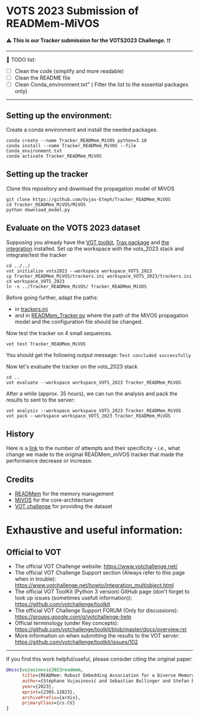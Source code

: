 # VOTS 2023 Submission of READMem-MiVOS

⚠️ **This is our Tracker submission for the VOTS2023 Challenge.** ❗❗


---
🚧 TODO list:
 - [ ] Clean the code (simplify and more readable)
 - [ ] Clean the README file
 - [ ] Clean Conda_environment.txt" ( Filter the list to the essential packages only)

---



## Setting up the environment:
Create a conda environment and install the needed packages.

```console
conda create --name Tracker_READMem_MiVOS python=3.10
conda install --name Tracker_READMem_MiVOS --file Conda_environment.txt
conda activate Tracker_READMem_MiVOS
```

## Setting up the tracker
Clone this repository and download the propagation model of MiVOS
```console
git clone https://github.com/Vujas-Eteph/Tracker_READMem_MiVOS
cd Tracker_READMem_MiVOS/MiVOS
python download_model.py
```

## Evaluate on the VOTS 2023 dataset
Supposing you already have the [VOT toolkit](https://votchallenge.net/howto/overview.html), [Trax package](https://github.com/votchallenge/trax) and [the integration](https://github.com/votchallenge/integration) installed.
Set up the workspace with the vots_2023 stack and integrate/test the tracker

```console
cd ../../
vot initialize vots2023 --workspace workspace_VOTS_2023
cp Tracker_READMem_MiVOS/trackers.ini workspace_VOTS_2023/trackers.ini
cd workspace_VOTS_2023
ln -s ../Tracker_READMem_MiVOS/ Tracker_READMem_MiVOS
```
Before going further, adapt the paths:
- in [trackers.ini](https://github.com/Vujas-Eteph/Tracker_READMem_MiVOS/blob/9d7143069f4d1c6038b48b4617246f093ebfc85a/trackers.ini#L14)
- and in [READMem_Tracker.py](https://github.com/Vujas-Eteph/Tracker_READMem_MiVOS/blob/9d7143069f4d1c6038b48b4617246f093ebfc85a/READMem_Tracker.py#LL27C1-L30C123) where  the path of the MiVOS propagation model and the configuration file should be changed.

Now test the tracker on 4 small sequences.
```console
vot test Tracker_READMem_MiVOS
```
You should get the following output message: ```Test concluded successfully```

Now let's evaluate the tracker on the vots_2023 stack
```console
cd ..
vot evaluate --workspace workspace_VOTS_2023 Tracker_READMem_MiVOS
```

After a while (approx. 35 hours), we can run the analysis and pack the results to sent to the server:
```console
vot analysis --workspace workspace_VOTS_2023 Tracker_READMem_MiVOS
vot pack --workspace workspace_VOTS_2023 Tracker_READMem_MiVOS
```

## History
Here is a [link](https://github.com/Vujas-Eteph/Tracker_READMem_MiVOS/blob/main/History.md) to the number of attempts and their specificity - *i.e.*, what change we made to the original READMem_miVOS tracker that made the performance decrease or increase.

## Credits
- [READMem](https://github.com/Vujas-Eteph/READMem) for the memory management
- [MiVOS](https://github.com/hkchengrex/MiVOS) for the core-architecture 
- [VOT challenge](https://www.votchallenge.net/) for providing the dataset

# Exhaustive and useful information:
## Official to VOT
- The official VOT Challenge website: https://www.votchallenge.net/
- The official VOT Challenge Support section (Always refer to this page when in trouble): https://www.votchallenge.net/howto/integration_multiobject.html
- The official VOT ToolKit (Python 3 version) GitHub page (don't forget to look up issues (sometimes usefull information)): https://github.com/votchallenge/toolkit 
- The official VOT Challenge Support FORUM (Only for discussions): https://groups.google.com/g/votchallenge-help
- Official terminology (under Key concepts): https://github.com/votchallenge/toolkit/blob/master/docs/overview.rst
- More information on when submitting the results to the VOT server: https://github.com/votchallenge/toolkit/issues/102

--------

If you find this work helpful/useful, please consider citing the original paper:
```bibtex
@misc{vujasinović2023readmem,
      title={READMem: Robust Embedding Association for a Diverse Memory in Unconstrained Video Object Segmentation}, 
      author={Stéphane Vujasinović and Sebastian Bullinger and Stefan Becker and Norbert Scherer-Negenborn and Michael Arens and Rainer Stiefelhagen},
      year={2023},
      eprint={2305.12823},
      archivePrefix={arXiv},
      primaryClass={cs.CV}
}
```
<br clear="left"/>


